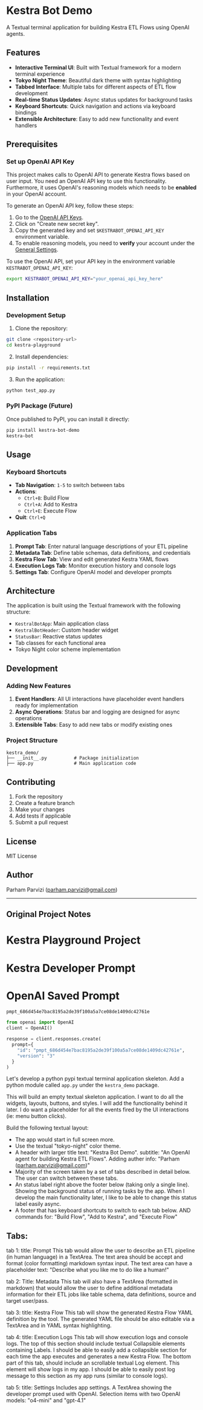# Kestra Bot Demo

A Textual terminal application for building Kestra ETL Flows using OpenAI agents.

## Features

- **Interactive Terminal UI**: Built with Textual framework for a modern terminal experience
- **Tokyo Night Theme**: Beautiful dark theme with syntax highlighting
- **Tabbed Interface**: Multiple tabs for different aspects of ETL flow development
- **Real-time Status Updates**: Async status updates for background tasks
- **Keyboard Shortcuts**: Quick navigation and actions via keyboard bindings
- **Extensible Architecture**: Easy to add new functionality and event handlers

## Prerequisites

### Set up OpenAI API Key

This project makes calls to OpenAI API to generate Kestra flows based on user input. You need an OpenAI API key to use this functionality.
Furthermore, it uses OpenAI's reasoning models which needs to be **enabled** in your OpenAI account.

To generate an OpenAI API key, follow these steps:
1. Go to the [OpenAI API Keys](https://platform.openai.com/settings/organization/api-keys).
2. Click on "Create new secret key".
3. Copy the generated key and set `$KESTRABOT_OPENAI_API_KEY` environment variable.
4. To enable reasoning models, you need to **verify** your account under the [General Settings](https://platform.openai.com/settings/organization/general).

To use the OpenAI API, set your API key in the environment variable `KESTRABOT_OPENAI_API_KEY`:

```bash
export KESTRABOT_OPENAI_API_KEY="your_openai_api_key_here"
```

## Installation

### Development Setup

1. Clone the repository:
```bash
git clone <repository-url>
cd kestra-playground
```

2. Install dependencies:
```bash
pip install -r requirements.txt
```

3. Run the application:
```bash
python test_app.py
```

### PyPI Package (Future)

Once published to PyPI, you can install it directly:
```bash
pip install kestra-bot-demo
kestra-bot
```

## Usage

### Keyboard Shortcuts

- **Tab Navigation**: `1-5` to switch between tabs
- **Actions**: 
  - `Ctrl+B`: Build Flow
  - `Ctrl+A`: Add to Kestra
  - `Ctrl+E`: Execute Flow
- **Quit**: `Ctrl+Q`

### Application Tabs

1. **Prompt Tab**: Enter natural language descriptions of your ETL pipeline
2. **Metadata Tab**: Define table schemas, data definitions, and credentials
3. **Kestra Flow Tab**: View and edit generated Kestra YAML flows
4. **Execution Logs Tab**: Monitor execution history and console logs
5. **Settings Tab**: Configure OpenAI model and developer prompts

## Architecture

The application is built using the Textual framework with the following structure:

- `KestralBotApp`: Main application class
- `KestralBotHeader`: Custom header widget
- `StatusBar`: Reactive status updates
- Tab classes for each functional area
- Tokyo Night color scheme implementation

## Development

### Adding New Features

1. **Event Handlers**: All UI interactions have placeholder event handlers ready for implementation
2. **Async Operations**: Status bar and logging are designed for async operations
3. **Extensible Tabs**: Easy to add new tabs or modify existing ones

### Project Structure

```
kestra_demo/
├── __init__.py          # Package initialization
├── app.py               # Main application code
```

## Contributing

1. Fork the repository
2. Create a feature branch
3. Make your changes
4. Add tests if applicable
5. Submit a pull request

## License

MIT License

## Author

Parham Parvizi (parham.parvizi@gmail.com)

---

## Original Project Notes

# Kestra Playground Project

# Kestra Developer Prompt

# OpenAI Saved Prompt

`pmpt_686d454e7bac8195a2de39f100a5a7ce08de1409dc42761e`

```python
from openai import OpenAI
client = OpenAI()

response = client.responses.create(
  prompt={
    "id": "pmpt_686d454e7bac8195a2de39f100a5a7ce08de1409dc42761e",
    "version": "3"
  }
)
```



Let's develop a python pypi textual terminal application skeleton. Add a python module called `app.py` under the `kestra_demo` package.

This will build an empty textual skeleton application. I want to do all the widgets, layouts, buttons, and styles. I will add the functionality behind it later. I do want a placeholder for all the events fired by the UI interactions (ie: menu button clicks).

Build the following textual layout:
- The app would start in full screen more.
- Use the textual "tokyo-night" color theme.
- A header with larger title text: "Kestra Bot Demo". subtitle: "An OpenAI agent for building Kestra ETL Flows". Adding auther info: "Parham (parham.parvizi@gmail.com)"
- Majority of the screen taken by a set of tabs described in detail below. The user can switch between these tabs.
- An status label right above the footer below (taking only a single line). Showing the background status of running tasks by the app. When I develop the main functionality later, I like to be able to change this status label easily async. 
- A footer that has keyboard shortcuts to switch to each tab below. AND commands for: "Build Flow", "Add to Kestra", and "Execute Flow"

Tabs:
----
tab 1: 
title: Prompt
This tab would allow the user to describe an ETL pipeline (in human language) in a TextArea. The text area should be accept and format (color formatting) markdown syntax input. 
The text area can have a placeholder text: "Describe what you like me to do like a human!"

tab 2:
Title: Metadata
This tab will also have a TextArea (formatted in markdown) that would allow the user to define additional metadata information for their ETL jobs like table schema, data definitions, source and target user/pass.

tab 3:
title: Kestra Flow
This tab will show the generated Kestra Flow YAML definition by the tool. The generated YAML file should be also editable via a TextArea and in YAML syntax highlighting.

tab 4:
title: Execution Logs
This tab will show execution logs and console logs. The top of this section should include textual Collapsible elements containing Labels. I should be able to easily add a collapsible section for each time the app executes and generates a new Kestra Flow. 
The bottom part of this tab, should include an scrollable textual Log element. This element will show logs in my app. I should be able to easily post log message to this section as my app runs (similar to console logs).

tab 5:
title: Settings
Includes app settings. A TextArea showing the developer prompt used with OpenAI. Selection items with two OpenAI models: "o4-mini" and "gpt-4.1"